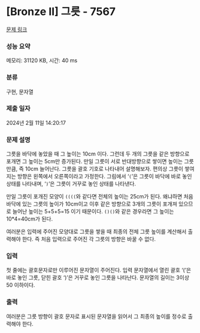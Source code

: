 # [Bronze II] 그릇 - 7567 

[문제 링크](https://www.acmicpc.net/problem/7567) 

### 성능 요약

메모리: 31120 KB, 시간: 40 ms

### 분류

구현, 문자열

### 제출 일자

2024년 2월 11일 14:20:17

### 문제 설명

<p>그릇을 바닥에 놓았을 때 그 높이는 10cm 이다. 그런데 두 개의 그릇을 같은 방향으로 포개면 그 높이는 5cm만 증가된다. 만일 그릇이 서로 반대방향으로 쌓이면 높이는 그릇만큼, 즉 10cm 늘어난다. 그릇을 괄호 기호로 나타내어 설명해보자. 편의상 그릇이 쌓여지는 방향은 왼쪽에서 오른쪽이라고 가정한다. 그림에서 ‘<code>(</code>’은 그릇이 바닥에 바로 놓인 상태를 나타내며, ‘<code>)</code>’은 그릇이 거꾸로 놓인 상태를 나타낸다.</p>

<p>만일 그릇이 포개진 모양이 <code>((((</code>와 같다면 전체의 높이는 25cm가 된다. 왜냐하면 처음 바닥에 있는 그릇의 높이가 10cm이고 이후 같은 방향으로 3개의 그릇이 포개져 있으므로 늘어난 높이는 5+5+5=15 이기 때문이다. <code>()()</code>와 같은 경우라면 그 높이는 10*4=40cm가 된다.</p>

<p>여러분은 입력에 주어진 모양대로 그릇을 쌓을 때 최종의 전체 그릇 높이를 계산해서 출력해야 한다. 즉 처음 입력으로 주어진 각 그릇의 방향은 바꿀 수 없다. </p>

### 입력 

 <p>첫 줄에는 괄호문자로만 이루어진 문자열이 주어진다. 입력 문자열에서 열린 괄호 ‘(’은 바로 놓인 그릇, 닫힌 괄호 ‘)’은 거꾸로 놓인 그릇을 나타난다. 문자열의 길이는 3이상 50 이하이다.</p>

### 출력 

 <p>여러분은 그릇 방향이 괄호 문자로 표시된 문자열을 읽어서 그 최종의 높이를 정수로 출력해야 한다.</p>

